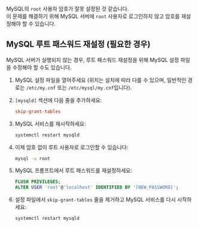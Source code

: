 
MySQL의 `root` 사용자 암호가 잘못 설정된 것 같습니다.   
이 문제를 해결하기 위해 MySQL 서버에 `root` 사용자로 로그인하지 않고 암호를 재설정해야 할 수 있습니다.

## MySQL 루트 패스워드 재설정 (필요한 경우)

MySQL 서버가 실행되지 않는 경우, 루트 패스워드 재설정을 위해 MySQL 설정 파일을 수정해야 할 수도 있습니다.

1. MySQL 설정 파일을 열어주세요 (위치는 설치에 따라 다를 수 있으며, 일반적인 경로는 `/etc/my.cnf` 또는 `/etc/mysql/my.cnf`입니다).
2. `[mysqld]` 섹션에 다음 줄을 추가하세요:

   ```ini
   skip-grant-tables
   ```

3. MySQL 서비스를 재시작하세요:

   ```bash
   systemctl restart mysqld
   ```

4. 이제 암호 없이 루트 사용자로 로그인할 수 있습니다:

   ```bash
   mysql -u root
   ```

5. MySQL 프롬프트에서 루트 패스워드를 재설정하세요:

   ```sql
   FLUSH PRIVILEGES;
   ALTER USER 'root'@'localhost' IDENTIFIED BY '[NEW_PASSWORD]';
   ```

6. 설정 파일에서 `skip-grant-tables` 줄을 제거하고 MySQL 서비스를 다시 시작하세요:

   ```bash
   systemctl restart mysqld
   ```

